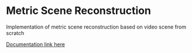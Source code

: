 # Metric Scene Reconstruction

Implementation of metric scene reconstruction based on video scene from scratch

<a href="report.pdf">Documentation link here</a>
